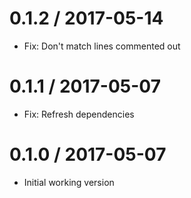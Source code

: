 # 0.1.2 / 2017-05-14

  * Fix: Don't match lines commented out

# 0.1.1 / 2017-05-07

  * Fix: Refresh dependencies

# 0.1.0 / 2017-05-07

  * Initial working version